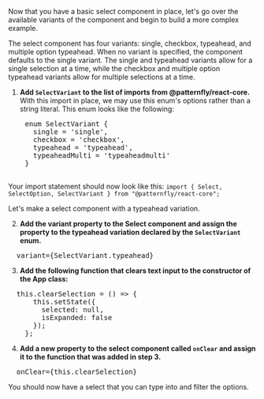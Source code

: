 Now that you have a basic select component in place, let's go over the available variants of the component and begin to build a more complex example.

The select component has four variants: single, checkbox, typeahead, and multiple option typeahead. When no variant is specified, the component defaults to the single variant. The single and typeahead variants allow for a single selection at a time, while the checkbox and multiple option typeahead variants allow for multiple selections at a time.

1) **Add `SelectVariant` to the list of imports from @patternfly/react-core.** With this import in place, we may use this enum's options rather than a string literal. This enum looks like the following:
  <pre>
    enum SelectVariant {
      single = 'single',
      checkbox = 'checkbox',
      typeahead = 'typeahead',
      typeaheadMulti = 'typeaheadmulti'
    }
  </pre>

Your import statement should now look like this:
`import { Select, SelectOption, SelectVariant } from "@patternfly/react-core";`

Let's make a select component with a typeahead variation.

2) **Add the variant property to the Select component and assign the property to the typeahead variation declared by the `SelectVariant` enum.**

<pre class="file" data-target="clipboard">
  variant={SelectVariant.typeahead}
</pre>

3) **Add the following function that clears text input to the constructor of the App class:**

<pre class="file" data-target="clipboard">
  this.clearSelection = () => {
      this.setState({
        selected: null,
        isExpanded: false
      });
    };
</pre>

4) **Add a new property to the select component called `onClear` and assign it to the function that was added in step 3.**

<pre class="file" data-target="clipboard">
  onClear={this.clearSelection}
</pre>

You should now have a select that you can type into and filter the options.
